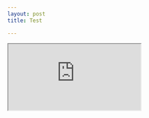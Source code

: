 ```yaml
---
layout: post
title: Test

---
```


<iframe id="figma-iframe" src="https://www.figma.com/embed?embed_host=share&url=https%3A%2F%2Fwww.figma.com%2Ffile%2FEyo4ErS9yEMjbl8bV9Ou2N%2Ffocus%3Fnode-id%3D0%253A1&chrome=DOCUMENTATION" allowfullscreen></iframe>